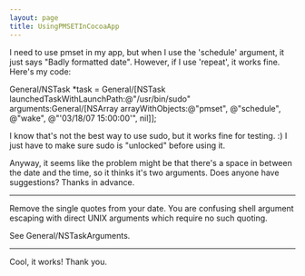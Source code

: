 ```yaml
---
layout: page
title: UsingPMSETInCocoaApp
---
```


I need to use pmset in my app, but when I use the 'schedule' argument, it just says "Badly formatted date". However, if I use 'repeat', it works fine. Here's my code:

    
General/NSTask *task = General/[NSTask launchedTaskWithLaunchPath:@"/usr/bin/sudo" arguments:General/[NSArray arrayWithObjects:@"pmset", @"schedule", @"wake", @"'03/18/07 15:00:00'", nil]];

I know that's not the best way to use sudo, but it works fine for testing. :) I just have to make sure sudo is "unlocked" before using it.


Anyway, it seems like the problem might be that there's a space in between the date and the time, so it thinks it's two arguments. Does anyone have suggestions? Thanks in advance.

----
Remove the single quotes from your date. You are confusing shell argument escaping with direct UNIX arguments which require no such quoting.

See General/NSTaskArguments.

----
Cool, it works! Thank you.
